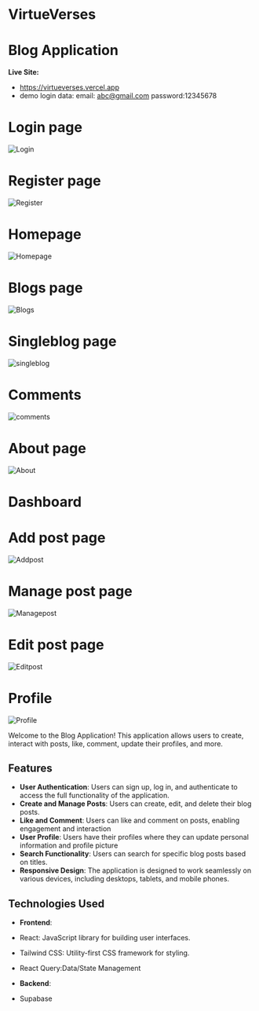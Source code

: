 # **VirtueVerses**
# **Blog Application**

**Live Site:**
- https://virtueverses.vercel.app
- demo login data:
  email: abc@gmail.com
  password:12345678

# Login page
![Login](https://github.com/Kamlesh718/Virtueverses/assets/91180891/c1922e21-0252-4f3c-b4c5-b8616a8ea039)

# Register page
![Register](https://github.com/Kamlesh718/Virtueverses/assets/91180891/3be8c5a0-7ad9-4be6-98b1-7fe22d838266)


# Homepage
![Homepage](https://github.com/Kamlesh718/Virtueverses/assets/91180891/90d02c8b-a832-490f-a1bd-3c17b06f1887)

# Blogs page
![Blogs](https://github.com/Kamlesh718/Virtueverses/assets/91180891/83714587-fded-491d-8522-36e2c4143cbc)

# Singleblog page
![singleblog](https://github.com/Kamlesh718/Virtueverses/assets/91180891/920ce177-4b75-48e0-bbdd-5d03daf2414a)

# Comments
![comments](https://github.com/Kamlesh718/Virtueverses/assets/91180891/873dbde2-bdaf-4f32-aaa2-1fe7ebc75c70)

# About page
![About](https://github.com/Kamlesh718/Virtueverses/assets/91180891/07a6bd33-e063-451e-a7a8-66a26f3b5b61)

# Dashboard

# Add post page
![Addpost](https://github.com/Kamlesh718/Virtueverses/assets/91180891/97795eec-c95f-43dc-a286-e9100d1df257)

# Manage post page
![Managepost](https://github.com/Kamlesh718/Virtueverses/assets/91180891/238cbaa6-fde5-4187-bbd0-0d64e2329ee0)

# Edit post page
![Editpost](https://github.com/Kamlesh718/Virtueverses/assets/91180891/226a2831-78f3-48be-9550-fd344e7b1dea)

# Profile 
![Profile](https://github.com/Kamlesh718/Virtueverses/assets/91180891/6c93999e-3ee2-42c8-924f-d4cfe71bff1f)





Welcome to the Blog Application! This application allows users to
create, interact with posts, like, comment, update their profiles, and more.

## Features
- **User Authentication**: Users can sign up, log in, and authenticate to access the full functionality of the application.
- **Create and Manage Posts**: Users can create, edit, and delete their blog posts.
- **Like and Comment**: Users can like and comment on posts, enabling engagement and interaction
- **User Profile**: Users have their profiles where they can update personal information and profile picture
- **Search Functionality**: Users can search for specific blog posts based on titles.
- **Responsive Design**: The application is designed to work seamlessly on various devices, including desktops, tablets, and mobile phones.

## Technologies Used
- **Frontend**:
 - React: JavaScript library for building user interfaces.
 - Tailwind CSS: Utility-first CSS framework for styling.
 - React Query:Data/State Management

- **Backend**:
 - Supabase
